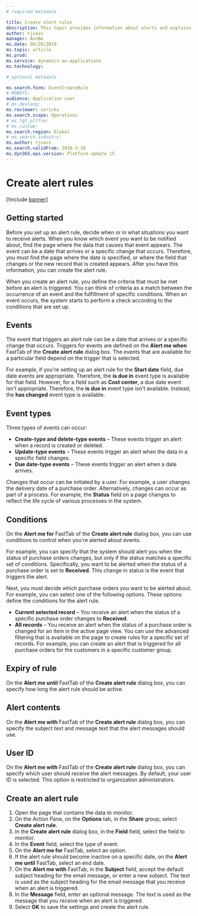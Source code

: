 ```yaml
---
# required metadata

title: Create alert rules
description: This topic provides information about alerts and explains how to create an alert rule so that you're notified about events such as a date that arrives or a specific change that occurs.
author: tjvass
manager: AnnBe
ms.date: 09/20/2019
ms.topic: article
ms.prod: 
ms.service: dynamics-ax-applications
ms.technology: 

# optional metadata

ms.search.form: EventCreateRule
# ROBOTS:
audience: Application user
# ms.devlang: 
ms.reviewer: sericks
ms.search.scope: Operations
# ms.tgt_pltfrm: 
# ms.custom:
ms.search.region: Global
# ms.search.industry:
ms.author: tjvass
ms.search.validFrom: 2018-3-30
ms.dyn365.ops.version: Platform update 15
---
```


# Create alert rules

[!include [banner](../includes/banner.md)]

## Getting started

Before you set up an alert rule, decide when or in what situations you want to receive alerts. When you know which event you want to be notified about, find the page where the data that causes that event appears. The event can be a date that arrives or a specific change that occurs. Therefore, you must find the page where the date is specified, or where the field that changes or the new record that is created appears. After you have this information, you can create the alert rule.

When you create an alert rule, you define the criteria that must be met before an alert is triggered. You can think of criteria as a match between the occurrence of an event and the fulfillment of specific conditions. When an event occurs, the system starts to perform a check according to the conditions that are set up.

## Events

The event that triggers an alert rule can be a date that arrives or a specific change that occurs. Triggers for events are defined on the **Alert me when** FastTab of the **Create alert rule** dialog box. The events that are available for a particular field depend on the trigger that is selected.

For example, if you're setting up an alert rule for the **Start date** field, due date events are appropriate. Therefore, the **is due in** event type is available for that field. However, for a field such as **Cost center**, a due date event isn't appropriate. Therefore, the **is due in** event type isn't available. Instead, the **has changed** event type is available.

## Event types

Three types of events can occur:

- **Create-type and delete-type events** – These events trigger an alert when a record is created or deleted.
- **Update-type events** – These events trigger an alert when the data in a specific field changes.
- **Due date-type events** – These events trigger an alert when a date arrives.
	
Changes that occur can be initiated by a user. For example, a user changes the delivery date of a purchase order. Alternatively, changes can occur as part of a process. For example, the **Status** field on a page changes to reflect the life cycle of various processes in the system.

## Conditions

On the **Alert me for** FastTab of the **Create alert rule** dialog box, you can use conditions to control when you're alerted about events.

For example, you can specify that the system should alert you when the status of purchase orders changes, but only if the status matches a specific set of conditions. Specifically, you want to be alerted when the status of a purchase order is set to **Received**. This change in status is the event that triggers the alert.

Next, you must decide which purchase orders you want to be alerted about. For example, you can select one of the following options. These options define the conditions for the alert rule.

- **Current selected record** – You receive an alert when the status of a specific purchase order changes to **Received**.
- **All records** – You receive an alert when the status of a purchase order is changed for an item in the active page view. You can use the advanced filtering that is available on the page to create rules for a specific set of records. For example, you can create an alert that is triggered for all purchase orders for the customers in a specific customer group.
	
## Expiry of rule

On the **Alert me until** FastTab of the **Create alert rule** dialog box, you can specify how long the alert rule should be active.

## Alert contents

On the **Alert me with** FastTab of the **Create alert rule** dialog box, you can specify the subject text and message text that the alert messages should use.

## User ID

On the **Alert me with** FastTab of the **Create alert rule** dialog box, you can specify which user should receive the alert messages. By default, your user ID is selected. This option is restricted to organization administrators.

## Create an alert rule

1. Open the page that contains the data to monitor.
2. On the Action Pane, on the **Options** tab, in the **Share** group, select **Create alert rule**.
3. In the **Create alert rule** dialog box, in the **Field** field, select the field to monitor.
4. In the **Event** field, select the type of event.
5. On the **Alert me for** FastTab, select an option.
6. If the alert rule should become inactive on a specific date, on the **Alert me until** FastTab, select an end date.
7. On the **Alert me with** FastTab, in the **Subject** field, accept the default subject heading for the email message, or enter a new subject. The text is used as the subject heading for the email message that you receive when an alert is triggered.
8. In the **Message** field, enter an optional message. The text is used as the message that you receive when an alert is triggered.
9. Select **OK** to save the settings and create the alert rule.

